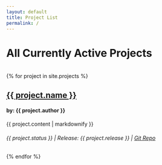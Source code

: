 ```yaml
---
layout: default
title: Project List
permalink: /
---
```


<h1>All Currently Active Projects</h1>
<br>
{% for project  in site.projects %}
  <h2><a href="{{ project.url }}">{{ project.name }}</a></h2>
  <h4>by: {{ project.author }}</h4>
  <p>{{ project.content | markdownify }}</p>
  <h6>{{ project.status }} | Release: {{ project.release }} | <a href="{{ project.github }}">Git Repo</a></h6>

{% endfor %}

